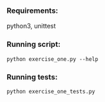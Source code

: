 ### Requirements:

python3,
unittest


### Running script:

```
python exercise_one.py --help

```

### Running tests:

```
python exercise_one_tests.py
```